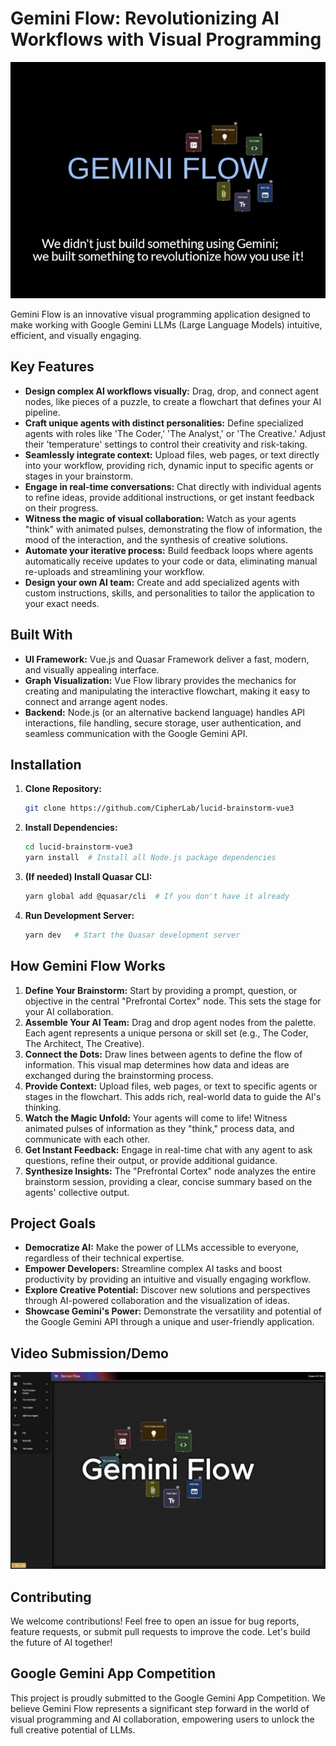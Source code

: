 # Gemini Flow: Revolutionizing AI Workflows with Visual Programming
![Gemini Flow Demo](youtube-thumbnail.jpg)

Gemini Flow is an innovative visual programming application designed to make working with Google Gemini LLMs (Large Language Models) intuitive, efficient, and visually engaging.

## Key Features

* **Design complex AI workflows visually:** Drag, drop, and connect agent nodes, like pieces of a puzzle, to create a flowchart that defines your AI pipeline.
* **Craft unique agents with distinct personalities:** Define specialized agents with roles like 'The Coder,' 'The Analyst,' or 'The Creative.' Adjust their 'temperature' settings to control their creativity and risk-taking. 
* **Seamlessly integrate context:**  Upload files, web pages, or text directly into your workflow, providing rich, dynamic input to specific agents or stages in your brainstorm.
* **Engage in real-time conversations:** Chat directly with individual agents to refine ideas, provide additional instructions, or get instant feedback on their progress.
* **Witness the magic of visual collaboration:** Watch as your agents "think" with animated pulses, demonstrating the flow of information, the mood of the interaction, and the synthesis of creative solutions. 
* **Automate your iterative process:**  Build feedback loops where agents automatically receive updates to your code or data, eliminating manual re-uploads and streamlining your workflow. 
* **Design your own AI team:**  Create and add specialized agents with custom instructions, skills, and personalities to tailor the application to your exact needs.  

## Built With

* **UI Framework:** Vue.js and Quasar Framework deliver a fast, modern, and visually appealing interface.
* **Graph Visualization:** Vue Flow library provides the mechanics for creating and manipulating the interactive flowchart, making it easy to connect and arrange agent nodes. 
* **Backend:** Node.js (or an alternative backend language) handles API interactions, file handling, secure storage, user authentication, and seamless communication with the Google Gemini API. 

## Installation

1. **Clone Repository:** 
   ```bash
   git clone https://github.com/CipherLab/lucid-brainstorm-vue3
   ```

2. **Install Dependencies:** 
   ```bash
   cd lucid-brainstorm-vue3
   yarn install  # Install all Node.js package dependencies
   ```

3. **(If needed) Install Quasar CLI:**
   ```bash
   yarn global add @quasar/cli  # If you don't have it already
   ```
4. **Run Development Server:**
   ```bash
   yarn dev   # Start the Quasar development server
   ```

## How Gemini Flow Works

1. **Define Your Brainstorm:** Start by providing a prompt, question, or objective in the central "Prefrontal Cortex" node. This sets the stage for your AI collaboration. 
2. **Assemble Your AI Team:** Drag and drop agent nodes from the palette. Each agent represents a unique persona or skill set (e.g., The Coder, The Architect, The Creative).
3. **Connect the Dots:** Draw lines between agents to define the flow of information. This visual map determines how data and ideas are exchanged during the brainstorming process. 
4. **Provide Context:** Upload files, web pages, or text to specific agents or stages in the flowchart. This adds rich, real-world data to guide the AI's thinking.
5. **Watch the Magic Unfold:** Your agents will come to life! Witness animated pulses of information as they "think," process data, and communicate with each other. 
6. **Get Instant Feedback:** Engage in real-time chat with any agent to ask questions, refine their output, or provide additional guidance. 
7. **Synthesize Insights:** The "Prefrontal Cortex" node analyzes the entire brainstorm session, providing a clear, concise summary based on the agents' collective output.

## Project Goals

* **Democratize AI:** Make the power of LLMs accessible to everyone, regardless of their technical expertise. 
* **Empower Developers:**  Streamline complex AI tasks and boost productivity by providing an intuitive and visually engaging workflow.
* **Explore Creative Potential:**  Discover new solutions and perspectives through AI-powered collaboration and the visualization of ideas. 
* **Showcase Gemini's Power:** Demonstrate the versatility and potential of the Google Gemini API through a unique and user-friendly application.


## Video Submission/Demo 
[![Video Title](screenshot.jpg)](https://www.youtube.com/watch?v=jXhrP8a5hiM)


## Contributing

We welcome contributions! Feel free to open an issue for bug reports, feature requests, or submit pull requests to improve the code. Let's build the future of AI together! 

## Google Gemini App Competition

This project is proudly submitted to the Google Gemini App Competition. We believe Gemini Flow represents a significant step forward in the world of visual programming and AI collaboration, empowering users to unlock the full creative potential of LLMs.  

 
